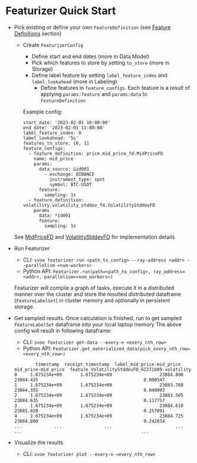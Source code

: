 # Featurizer Quick Start

- Pick existing or define your own ```FeatureDefinition``` (see [Feature Definitions]() section)
  - Create ```FeaturizerConfig```
      * Define start and end dates (more in Data Model)
      * Pick which features to store by setting ```to_store``` (more in Storage)
      * Define label feature by setting ```label_feature_index``` and ```label_lookahead``` (more in Labeling)
        * Define features in ```feature_configs```. Each feature is a result of applying ```params:feature``` and 
        ```params:data``` to ```FeatureDefinition```
  
    Example config:

    ```
    start_date: '2023-02-01 10:00:00'
    end_date: '2023-02-01 11:00:00'
    label_feature_index: 0
    label_lookahead: '5s'
    features_to_store: [0, 1]
    feature_configs:
      - feature_definition: price.mid_price_fd.MidPriceFD
        name: mid_price
        params:
          data_source: &id001
            - exchange: BINANCE
              instrument_type: spot
              symbol: BTC-USDT
          feature:
            sampling: 1s
      - feature_definition: volatility.volatility_stddev_fd.VolatilityStddevFD
        params
          data: *id001
          feature:
            sampling: 1s
     ```
  See [MidPriceFD](https://github.com/anovv/svoe/blob/main/featurizer/features/definitions/price/mid_price_fd/mid_price_fd.py) and [VolatilityStddevFD](https://github.com/anovv/svoe/blob/main/featurizer/features/definitions/volatility/volatility_stddev_fd/volatility_stddev_fd.py) for implementation details
  
- Run Featurizer
  - CLI: `svoe featurizer run <path_to_config> --ray-address <addr> --parallelism <num-workers>`
  - Python API: `Featurizer.run(path=<path_to_config>, ray_address=<addr>, parallelism=<num_workers>)`
  
  Featurizer will compile a graph of tasks, execute it in a distributed manner over the cluster and store
  the resulted distributed dataframe (```FeatureLabelSet```) in cluster memory and optionally in persistent storage.
- Get sampled results. Once calculation is finished, run to get sampled ```FeatureLabelSet``` dataframe into your local laptop memory
  The above config will result in following dataframe: 
  - CLI: `svoe featurizer get-data --every-n <every_nth_row>`
  - Python API: `Featurizer.get_materialized_data(pick_every_nth_row=<every_nth_row>)`

  ```
          timestamp  receipt_timestamp  label_mid_price-mid_price  mid_price-mid_price  feature_VolatilityStddevFD_62271b09-volatility
  0     1.675234e+09       1.675234e+09                  23084.800            23084.435                                        0.000547
  1     1.675234e+09       1.675234e+09                  23083.760            23084.355                                        0.040003
  2     1.675234e+09       1.675234e+09                  23083.505            23084.635                                        0.117757
  3     1.675234e+09       1.675234e+09                  23084.610            23085.020                                        0.257091
  4     1.675234e+09       1.675234e+09                  23084.725            23084.800                                        0.242034
  ...            ...                ...                        ...                  ...                                             ...
  ```
- Visualize the results
  - CLI: `svoe featurizer plot --every-n <every_nth_row>`

  